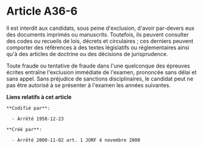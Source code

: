 # Article A36-6

Il est interdit aux candidats, sous peine d'exclusion, d'avoir par-devers eux des documents imprimés ou manuscrits.
Toutefois, ils peuvent consulter des codes ou recueils de lois, décrets et circulaires ; ces derniers peuvent comporter des
références à des textes législatifs ou réglementaires ainsi qu'à des articles de doctrine ou des décisions de jurisprudence.

Toute fraude ou tentative de fraude dans l'une quelconque des épreuves écrites entraîne l'exclusion immédiate de l'examen,
prononcée sans délai et sans appel. Sans préjudice de sanctions disciplinaires, le candidat peut ne pas être autorisé à se
présenter à l'examen les années suivantes.

**Liens relatifs à cet article**

	**Codifié par**:

	  - Arrêté 1958-12-23

	**Créé par**:

	  - Arrêté 2000-11-02 art. 1 JORF 4 novembre 2000
